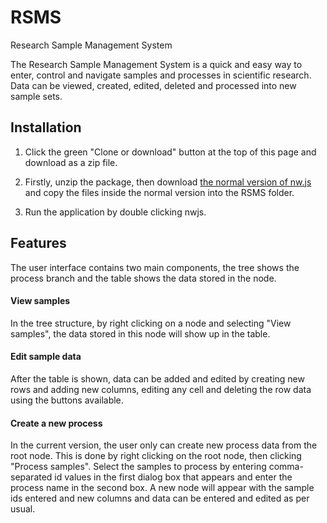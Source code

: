 # RSMS
Research Sample Management System

The Research Sample Management System is a quick and easy way to enter, control and navigate samples and processes in scientific research. Data can be viewed, created, edited, deleted and processed into new sample sets.

## Installation
1. Click the green "Clone or download" button at the top of this page and download as a zip file.

2. Firstly, unzip the package, then download [the normal version of nw.js](http://nwjs.io) and copy the files inside the normal version into the RSMS folder.
    
3. Run the application by double clicking nwjs.

## Features

The user interface contains two main components, the tree shows the process branch and the table shows the data stored in the node.

#### View samples

In the tree structure, by right clicking on a node and selecting "View samples", the data stored in this node will show up in the table.

#### Edit sample data

After the table is shown, data can be added and edited by creating new rows and adding new columns, editing any cell and deleting the row data using the buttons available.

#### Create a new process

In the current version, the user only can create new process data from the root node. This is done by right clicking on the root node, then clicking "Process samples". Select the samples to process by entering comma-separated id values in the first dialog box that appears and enter the process name in the second box. A new node will appear with the sample ids entered and new columns and data can be entered and edited as per usual. 
